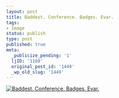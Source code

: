 ```yaml
---
layout: post
title: Baddest. Conference. Badges. Evar.
tags:
- Image
status: publish
type: post
published: true
meta:
  _publicize_pending: '1'
  ljID: '1108'
  original_post_id: '1449'
  _wp_old_slug: '1449'
---
```

<a href='http://jay.mcgavren.com/blog/wp-content/uploads/2010/09/sunnyconf_badge.jpg' title='Baddest. Conference. Badges. Evar.'><img src='http://jay.mcgavren.com/blog/wp-content/uploads/2010/09/sunnyconf_badge.thumbnail.jpg' alt='Baddest. Conference. Badges. Evar.' /></a>
